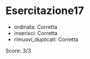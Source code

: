 # Esercitazione17

* ordinata: Corretta
* inserisci: Corretta
* rimuovi_duplicati: Corretta

Score: 3/3